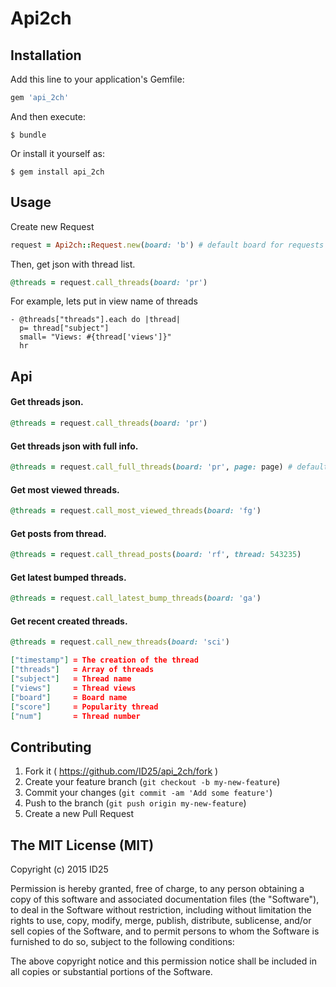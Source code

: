 # Api2ch

## Installation

Add this line to your application's Gemfile:

```ruby
gem 'api_2ch'
```

And then execute:

    $ bundle

Or install it yourself as:

    $ gem install api_2ch

## Usage
Create new Request
```ruby
request = Api2ch::Request.new(board: 'b') # default board for requests
```
Then, get json with thread list.
```ruby
@threads = request.call_threads(board: 'pr')
```
For example, lets put in view name of threads
```slim
- @threads["threads"].each do |thread|
  p= thread["subject"]
  small= "Views: #{thread['views']}"
  hr
```

## Api

#### Get threads json.
```ruby
@threads = request.call_threads(board: 'pr')
```

#### Get threads json with full info.
```ruby
@threads = request.call_full_threads(board: 'pr', page: page) # default: 'index'
```

#### Get most viewed threads.
```ruby
@threads = request.call_most_viewed_threads(board: 'fg')
```

#### Get posts from thread.
```ruby
@threads = request.call_thread_posts(board: 'rf', thread: 543235)
```

#### Get latest bumped threads.
```ruby
@threads = request.call_latest_bump_threads(board: 'ga')
```

#### Get recent created threads.
```ruby
@threads = request.call_new_threads(board: 'sci')
```

```json
["timestamp"] = The creation of the thread
["threads"]   = Array of threads
["subject"]   = Thread name
["views"]     = Thread views
["board"]     = Board name
["score"]     = Popularity thread
["num"]       = Thread number
```

## Contributing

1. Fork it ( https://github.com/ID25/api_2ch/fork )
2. Create your feature branch (`git checkout -b my-new-feature`)
3. Commit your changes (`git commit -am 'Add some feature'`)
4. Push to the branch (`git push origin my-new-feature`)
5. Create a new Pull Request

## The MIT License (MIT)

Copyright (c) 2015 ID25

Permission is hereby granted, free of charge, to any person obtaining a copy
of this software and associated documentation files (the "Software"), to deal
in the Software without restriction, including without limitation the rights
to use, copy, modify, merge, publish, distribute, sublicense, and/or sell
copies of the Software, and to permit persons to whom the Software is
furnished to do so, subject to the following conditions:

The above copyright notice and this permission notice shall be included in
all copies or substantial portions of the Software.
